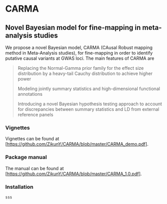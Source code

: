 # CARMA
## Novel Bayesian model for fine-mapping in meta-analysis studies


We propose a novel Bayesian model, CARMA (CAusal Robust mapping method in Meta-Analysis studies), for fine-mapping in order to identify putative causal variants at GWAS loci. The main features of CARMA are

> Replacing the Normal-Gamma prior family for the effect size distribution by a heavy-tail Cauchy distribution to achieve higher power
>
> Modeling jointly summary statistics and high-dimensional functional annotations
>
> Introducing a novel Bayesian hypothesis testing approach to account for discrepancies between summary statistics and LD from external reference panels

### Vignettes
Vignettes can be found at [https://github.com/ZikunY/CARMA/blob/master/CARMA_demo.pdf].

### Package manual
The manual can be found at [https://github.com/ZikunY/CARMA/blob/master/CARMA_1.0.pdf].

### Installation
```console
sss
```
